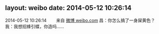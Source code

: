 layout: weibo
date: 2014-05-12 10:26:14
---
<meta name="referrer" content="no-referrer" />

2014-05-12 10:26:14  &nbsp;&nbsp;&nbsp;&nbsp;&nbsp;&nbsp; 来自 <a href="http://weibo.com/" rel="nofollow">微博 weibo.com</a>
昌：你怎么搞了一身屎黄色？我：我想招蜂引蝶，你造吗…… ​​​
